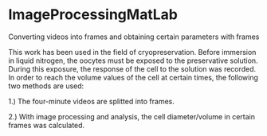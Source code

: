 # ImageProcessingMatLab
Converting videos into frames and obtaining certain parameters with frames


This work has been used in the field of cryopreservation. Before immersion in liquid nitrogen, the oocytes must be exposed to the preservative solution. During this exposure, the response of the cell to the solution was recorded. In order to reach the volume values of the cell at certain times, the following two methods are used:

1.) The four-minute videos are splitted into frames.

2.) With image processing and analysis, the cell diameter/volume in certain frames was calculated.
